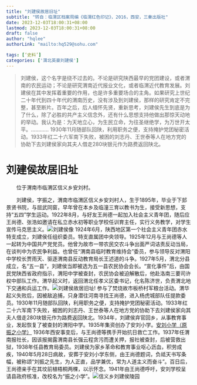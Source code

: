 ```yaml
---
title: "刘建侯故居旧址"
subtitle: "转自：临渭区档案局编《临渭红色印记》，2016，西安，三秦出版社"
date: 2023-12-03T18:00:31+08:00
lastmod: 2023-12-03T18:00:31+08:00
draft: false
author: "hqlee"
authorLink: "mailto:hq529@sohu.com"

tags: [‘史料’]
categories: ['渭北英豪刘建侯']
---
```


>刘建侯，这个名字是绕不过去的。不论是研究陕西最早的党团建设，或者渭南的农民运动；不论是研究渭南近代报业文化，或者临渭近代教育发展。刘建侯在其中发挥着重要的作用，也是许多重要场合的主角。如果研究上世纪二十年代到四十年代的渭南历史，没有涉及到刘建侯，那样的研究肯定不完整，甚至断片。百年之后，后人缅怀先贤，重新思考，刘建侯先生到底是为了什么，除了必胜的共产主义信念外，还有什么思想支持他做出那惊天动地的举动。我认为是：为天地立心，为生民立命，为往圣继绝学，为万世开太平。…………
>1930年11月随部队回陕，利用职务之便，支持掩护党团秘密活动。1933年红二十六军南下失败，被困的刘志丹、王世泰等人在地方党的协助下去刘建侯家向其夫人借走280块银元作为路费返回陕北。


# 刘建侯故居旧址

　　位于渭南市临渭区信义乡安刘村。


　　刘建侯，字振之，渭南市临渭区信义乡安刘村人，生于1895年，毕业于下邽景贤书院，与屈武同窗，早年曾在本乡及临潼三育以教书为生，接受新思想，支持“五四”学生运动。1922年8月，与好友王尚德一起加入社会主义青年团，随后应王尚德、张浩如邀请在私立赤水初等职业学校任训育主任，实行义务教学，对学生宣传马克思主义。![刘建侯像](/images/ljh/043-1.jpg "渭北英豪刘建侯") 1924年6月，陕西地区第一个社会主义青年团赤水特支成立，刘建侯任组织委员。特支直属团中央领导。1925年12月与王尚德等人一起转为中国共产党党员。他曾为故市一带农民交农斗争出面严词诘责反动当局，在谈判中为农民争利益。也曾任“渭南县临时教育维持会”委员，参与领导反对渭阳中学校长贾雨天、驱逐渭南县反动教育局长王述道的斗争。1927年5月，渭北分县成立，名“五一县”，刘建侯当即被选为五一县农民协会会长。“宣化事件”后，由国民党陕西省政府指示，渭阳中学被查封，农民协会被迫解散后，他赴洛南三要司许权中部队工作。渭华起义时，返回渭北任孝义区委书记，化名陈济世，负责渭北地下交通和兵运工作。![刘建侯故居旧址](/images/ljh/043-2.jpg "刘建侯故居旧址上他儿子家重新修的房子")! 参与了焚烧故市板桥村军粮台活动。渭华起义失败后，因被敌追捕，只身潜往河南寻找王尚德，进入杨虎城部队任提款委员。1930年11月随部队回陕，利用职务之便，支持掩护党团秘密活动。1933年红二十六军南下失败，被困的刘志丹、王世泰等人在地方党的协助下去刘建侯家向其夫人借走280块银元作为路费返回陕北。1934年，刘建侯弃官回乡，从事教育事业，发起恢复了被查封的渭阳中学。1935年集资创办了安刘小学。[安刘小学（原振之小学）](/images/ljh/043-3.jpg "信义乡安刘小学（原振之小学）校园") 1936年西安事变后，与王尚德等携手开始抗日救亡工作。1937年任渭南报社长，因该报揭露渭南县长强云程贪污而遭关押，报社被查封，后被营救出狱，1938年任县教育局委员。刘建侯为家乡革命和教育事业呕心沥血，积劳成疾，1940年5月28日病故，安葬于安刘小学东侧，由王尚德题词，负祗天书写条幅，被称颂“刘振之先生，为人正直，品学兼优，常为人道主义而奋斗”。百日后，王尚德亲手在其坟前植梧桐两棵，以示怀念。1941年由王尚德呼吁，安刘学校呈请县政府核准，改校名为“振之小学”。![信义乡刘建侯陵园](/images/ljh/043-4.jpg "信义乡刘建侯陵园") 


